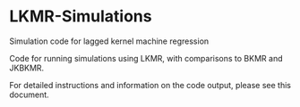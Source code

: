 # LKMR-Simulations
Simulation code for lagged kernel machine regression

Code for running simulations using LKMR, with comparisons to BKMR and JKBKMR.

For detailed instructions and information on the code output, please see this document.
